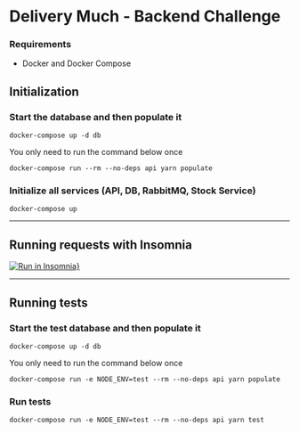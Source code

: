 # Delivery Much - Backend Challenge

### Requirements

- Docker and Docker Compose

## **Initialization**

### Start the database and then populate it

```
docker-compose up -d db
```

You only need to run the command below once

```
docker-compose run --rm --no-deps api yarn populate
```

### Initialize all services (API, DB, RabbitMQ, Stock Service)

```
docker-compose up
```

---

## **Running requests with Insomnia**

[![Run in Insomnia}](https://insomnia.rest/images/run.svg)](https://insomnia.rest/run/?label=delivery-much-api-requests&uri=https%3A%2F%2Fgist.githubusercontent.com%2FGabrielCC163%2Fa8c9ca24c8d6b05786154ea6a300954a%2Fraw%2F0980267905cc6372a2a33d021553f0b45f831afc%2Fgistfile1.txt)

---

## **Running tests**

### Start the test database and then populate it

```
docker-compose up -d db
```

You only need to run the command below once

```
docker-compose run -e NODE_ENV=test --rm --no-deps api yarn populate
```

### Run tests

```
docker-compose run -e NODE_ENV=test --rm --no-deps api yarn test
```
